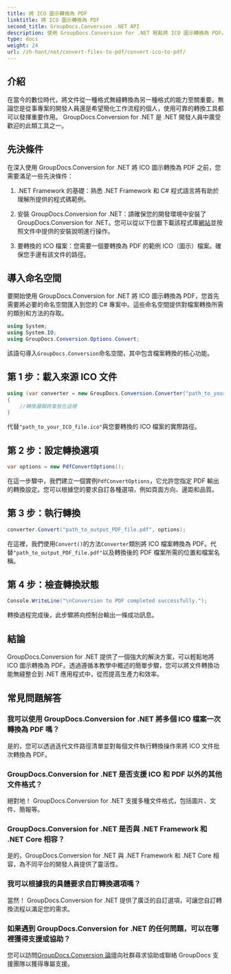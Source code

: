 ```yaml
---
title: 將 ICO 圖示轉換為 PDF
linktitle: 將 ICO 圖示轉換為 PDF
second_title: GroupDocs.Conversion .NET API
description: 使用 GroupDocs.Conversion for .NET 輕鬆將 ICO 圖示轉換為 PDF。透過本教程中概述的簡單步驟來提高工作效率。
type: docs
weight: 24
url: /zh-hant/net/convert-files-to-pdf/convert-ico-to-pdf/
---
```

## 介紹
在當今的數位時代，將文件從一種格式無縫轉換為另一種格式的能力至關重要。無論您是從事專案的開發人員還是希望簡化工作流程的個人，使用可靠的轉換工具都可以發揮重要作用。 GroupDocs.Conversion for .NET 是 .NET 開發人員中廣受歡迎的此類工具之一。
## 先決條件
在深入使用 GroupDocs.Conversion for .NET 將 ICO 圖示轉換為 PDF 之前，您需要滿足一些先決條件：
1. .NET Framework 的基礎：熟悉 .NET Framework 和 C# 程式語言將有助於理解所提供的程式碼範例。
   
2. 安裝 GroupDocs.Conversion for .NET：請確保您的開發環境中安裝了 GroupDocs.Conversion for .NET。您可以從以下位置下載該程式庫[網站](https://releases.groupdocs.com/conversion/net/)並按照文件中提供的安裝說明進行操作。
3. 要轉換的 ICO 檔案：您需要一個要轉換為 PDF 的範例 ICO（圖示）檔案。確保您手邊有該文件的路徑。

## 導入命名空間
要開始使用 GroupDocs.Conversion for .NET 將 ICO 圖示轉換為 PDF，您首先需要將必要的命名空間匯入到您的 C# 專案中。這些命名空間提供對檔案轉換所需的類別和方法的存取。

```csharp
using System;
using System.IO;
using GroupDocs.Conversion.Options.Convert;
```
該語句導入`GroupDocs.Conversion`命名空間，其中包含檔案轉換的核心功能。
## 第 1 步：載入來源 ICO 文件
```csharp
using (var converter = new GroupDocs.Conversion.Converter("path_to_your_ICO_file.ico"))
{
    //轉換邏輯將會放在這裡
}
```
代替`"path_to_your_ICO_file.ico"`與您要轉換的 ICO 檔案的實際路徑。
## 第 2 步：設定轉換選項
```csharp
var options = new PdfConvertOptions();
```
在這一步驟中，我們建立一個實例`PdfConvertOptions`，它允許您指定 PDF 輸出的轉換設定。您可以根據您的要求自訂各種選項，例如頁面方向、邊距和品質。
## 第 3 步：執行轉換
```csharp
converter.Convert("path_to_output_PDF_file.pdf", options);
```
在這裡，我們使用`Convert()`的方法`Converter`類別將 ICO 檔案轉換為 PDF。代替`"path_to_output_PDF_file.pdf"`以及轉換後的 PDF 檔案所需的位置和檔案名稱。
## 第 4 步：檢查轉換狀態
```csharp
Console.WriteLine("\nConversion to PDF completed successfully.");
```
轉換過程完成後，此步驟將向控制台輸出一條成功訊息。

## 結論
GroupDocs.Conversion for .NET 提供了一個強大的解決方案，可以輕鬆地將 ICO 圖示轉換為 PDF。透過遵循本教學中概述的簡單步驟，您可以將文件轉換功能無縫整合到 .NET 應用程式中，從而提高生產力和效率。
## 常見問題解答
### 我可以使用 GroupDocs.Conversion for .NET 將多個 ICO 檔案一次轉換為 PDF 嗎？
是的，您可以透過迭代文件路徑清單並對每個文件執行轉換操作來將 ICO 文件批次轉換為 PDF。
### GroupDocs.Conversion for .NET 是否支援 ICO 和 PDF 以外的其他文件格式？
絕對地！ GroupDocs.Conversion for .NET 支援多種文件格式，包括圖片、文件、簡報等。
### GroupDocs.Conversion for .NET 是否與 .NET Framework 和 .NET Core 相容？
是的，GroupDocs.Conversion for .NET 與 .NET Framework 和 .NET Core 相容，為不同平台的開發人員提供了靈活性。
### 我可以根據我的具體要求自訂轉換選項嗎？
當然！ GroupDocs.Conversion for .NET 提供了廣泛的自訂選項，可讓您自訂轉換流程以滿足您的需求。
### 如果遇到 GroupDocs.Conversion for .NET 的任何問題，可以在哪裡獲得支援或協助？
您可以訪問[GroupDocs.Conversion 論壇](https://forum.groupdocs.com/c/conversion/11)向社群尋求協助或聯絡 GroupDocs 支援團隊以獲得專屬支援。
